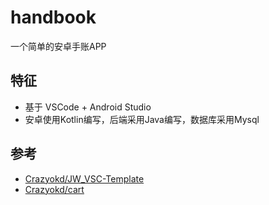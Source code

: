 # handbook
一个简单的安卓手账APP
## 特征
- 基于 VSCode + Android Studio
- 安卓使用Kotlin编写，后端采用Java编写，数据库采用Mysql
## 参考
- [Crazyokd/JW_VSC-Template](https://github.com/Crazyokd/JW_VSC-Template)
- [Crazyokd/cart](https://github.com/Crazyokd/cart)